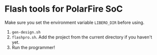 # Flash tools for PolarFire SoC

Make sure you set the environment variable `LIBERO_DIR` before using.

1. `gen-design.sh`
2. `flashpro.sh`. Add the project from the current directory if you haven't yet.
3. Run the programmer!

